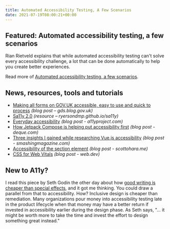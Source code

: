 ```yaml
---
title: Automated Accessibility Testing, A Few Scenarios
date: 2021-07-19T08:00:21+00:00
---
```


## Featured: Automated accessibility testing, a few scenarios

Rian Rietveld explains that while automated accessibility testing can't solve every accessibility challenge, a lot that can be done automatically to help you create better experiences.

Read more of [Automated accessibility testing, a few scenarios](https://www.a11y-collective.com/blog/automated-accessibility-testing-a-few-scenarios/).

## News, resources, tools and tutorials

- [Making all forms on GOV.UK accessible, easy to use and quick to process](https://gds.blog.gov.uk/2021/07/06/making-all-forms-on-gov-uk-accessible-easy-to-use-and-quick-to-process/) *(blog post – gds.blog.gov.uk)*
- [Sa11y 2.0](https://ryersondmp.github.io/sa11y/) *(resource – ryersondmp.github.io/sa11y)*
- [Everyday accessibility](https://www.a11yproject.com/posts/2021-06-14-everyday_accessibility/) *(blog post - a11yproject.com)*
- [How Jetpack Compose is helping put accessibility first](https://www.deque.com/blog/how-jetpack-compose-is-helping-put-accessibility-first-for-android/) *(blog post - deque.com)*
- [Three insights I gained while researching Vue.js accessibility](https://www.smashingmagazine.com/2021/07/three-insights-vuejs-accessibility/) *(blog post - smashingmagazine.com)*
- [Accessibility of the section element](https://www.scottohara.me/blog/2021/07/16/section.html) *(blog post - scottohara.me)*
- [CSS for Web Vitals](https://web.dev/css-web-vitals/) *(blog post - web.dev)*

## New to A11y?

I read this piece by Seth Godin the other day about how [good writing is cheaper than special effects](https://seths.blog/2021/07/good-writing-is-cheaper-than-special-effects/), and it got me thinking. You could draw a parallel from that to accessibility. How? Inclusive design is cheaper than remediation. Many organizations pour money into accessibility testing late in the product lifecycle when that money may have a better return if invested in accessibility earlier during the design phase. As Seth says, "... it might be worth more to take the time and invest the effort to design something great instead."
